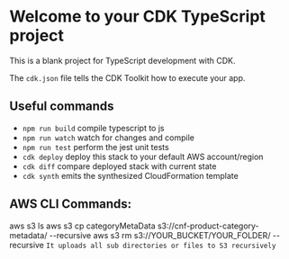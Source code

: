 # Welcome to your CDK TypeScript project

This is a blank project for TypeScript development with CDK.

The `cdk.json` file tells the CDK Toolkit how to execute your app.

## Useful commands

* `npm run build`   compile typescript to js
* `npm run watch`   watch for changes and compile
* `npm run test`    perform the jest unit tests
* `cdk deploy`      deploy this stack to your default AWS account/region
* `cdk diff`        compare deployed stack with current state
* `cdk synth`       emits the synthesized CloudFormation template


## AWS CLI Commands:
aws s3 ls
aws s3 cp categoryMetaData s3://cnf-product-category-metadata/ --recursive
aws s3 rm s3://YOUR_BUCKET/YOUR_FOLDER/  --recursive
`It uploads all sub directories or files to S3 recursively`